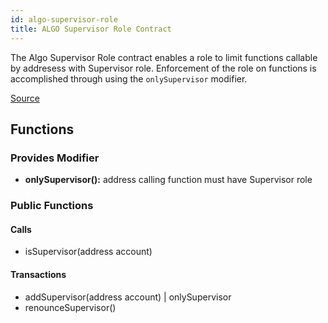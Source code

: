 ```yaml
---
id: algo-supervisor-role
title: ALGO Supervisor Role Contract
---
```


The Algo Supervisor Role contract enables a role to limit functions callable by addresess with Supervisor role. Enforcement of the role on functions is accomplished through using the `onlySupervisor` modifier.

[Source](https://github.com/Superalgos/ALGOToken/blob/master/labs/algo-token-distribution/src/AdvancedAlgos.AlgoToken.AlgoTokenDistribution/SmartContracts/src/AlgoSupervisorRole.sol)

## Functions

### Provides Modifier

- **onlySupervisor():** address calling function must have Supervisor role

### Public Functions

#### Calls

- isSupervisor(address account)

#### Transactions

- addSupervisor(address account) | onlySupervisor
- renounceSupervisor()


